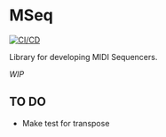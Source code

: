 # MSeq

[![CI/CD](https://github.com/MF-Room/mseq/actions/workflows/rust.yml/badge.svg)](https://github.com/MF-Room/mseq/actions/workflows/rust.yml)

Library for developing MIDI Sequencers.

*WIP*

## TO DO

* Make test for transpose
